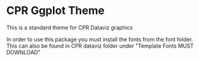# CPR Ggplot Theme
 This is a standard theme for CPR Dataviz graphics
 
 In order to use this package you must install the fonts from the font folder. This can also be found in CPR dataviz folder under "Template Fonts MUST DOWNLOAD"
